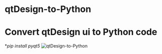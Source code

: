 # qtDesign-to-Python
# Convert qtDesign ui to Python code<br />
**pip install pyqt5*
![qtDesign-to-Python](https://github.com/brahmihub/qtDesign-to-Python/assets/151893249/2bec97d6-a7e3-4d39-8f19-fdd70191507d)
